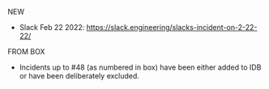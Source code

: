 NEW

* Slack Feb 22 2022: https://slack.engineering/slacks-incident-on-2-22-22/

FROM BOX

* Incidents up to #48 (as numbered in box) have been either added to IDB or have been deliberately excluded.